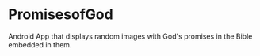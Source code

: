 # PromisesofGod
Android App that displays random images with God's promises in the Bible embedded in them.
